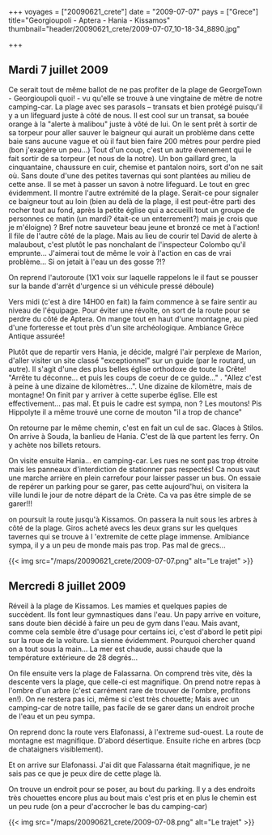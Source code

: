+++
voyages = ["20090621_crete"]
date = "2009-07-07"
pays = ["Grece"]
title="Georgioupoli  - Aptera - Hania - Kissamos"
thumbnail="header/20090621_crete/2009-07-07_10-18-34_8890.jpg"

+++


## Mardi 7 juillet 2009

Ce serait tout de même ballot de ne pas profiter de la plage de GeorgeTown -  Georgioupoli quoi! - vu qu'elle se trouve à une vingtaine de mètre de notre camping-car. La plage avec ses parasols – transats et bien protégé puisqu'il y a un lifeguard juste à côté de nous. Il est cool sur un transat, sa bouée orange à la "alerte à malibou" juste à vôté de lui. On le sent prêt à sortir de sa torpeur pour aller sauver le baigneur qui aurait un problème dans cette baie sans aucune vague et où il faut bien faire 200 mètres pour perdre pied (bon j'exagère un peu...) Tout d'un coup, c'est un autre évenement qui le fait sortir de sa torpeur (et nous de la notre). Un bon gaillard grec, la cinquantaine, chaussure en cuir, chemise et pantalon noirs, sort d'on ne sait où. Sans doute d'une des petites tavernas qui sont plantées au milieu de cette anse. Il se met à passer un savon à notre lifeguard. Le tout en grec évidemment. Il montre l'autre extrémité de la plage. Serait-ce pour signaler ce baigneur tout au loin (bien au delà de la plage, il est peut-être parti des rocher tout au fond, après la petite église qui a accueilli tout un groupe de personnes ce matin (un mardi? était-ce un enterrement?) mais je crois que je m'éloigne) ? Bref notre sauveteur beau jeune et bronzé ce met à l'action! Il file de l'autre côté de la plage. Mais au lieu de courir tel David de alerte à malaubout, c'est plutôt le pas nonchalant de l'inspecteur Colombo qu'il emprunte... J'aimerai tout de même le voir à l'action en cas de vrai problème... Si on jetait à l'eau un des gosse ?!?

On reprend l'autoroute (1X1 voix sur laquelle rappelons le il faut se pousser sur la bande d'arrêt d'urgence si un véhicule pressé déboule)

Vers midi (c'est à dire 14H00 en fait) la faim commence à se faire sentir au niveau de l'équipage. Pour éviter une révolte, on sort de la route pour se perdre du côté de Aptera. On mange tout en haut d'une montagne, au pied d'une forteresse et tout près d'un site archéologique. Ambiance Grèce Antique assurée!

Plutôt que de repartir vers Hania, je décide, malgré l'air perplexe de Marion, d'aller visiter un site classé "exceptionnel" sur un guide (par le routard, un autre). Il s'agit d'une des plus belles église orthodoxe de toute la Crête! "Arrête tu déconne... et puis les coups de coeur de ce guide..." . "Allez c'est à peine à une dizaine de kilomètres...". Une dizaine de kilomètre, mais de montagne! On finit par y arriver à cette superbe église. Elle est effectivement... pas mal. Et puis le cadre est sympa, non ? Les moutons! Pis Hippolyte il a même trouvé une corne de mouton "il a trop de chance"

On retourne par le même chemin, c'est en fait un cul de sac. Glaces à Stilos. On arrive à Souda, la banlieu de Hania. C'est de là que partent les ferry. On y achète nos billets retours.

On visite ensuite Hania... en camping-car. Les rues ne sont pas trop étroite mais les panneaux d'interdiction de stationner pas respectés! Ca nous vaut une marche arrière en plein carrefour pour laisser passer un bus. On essaie de repérer un parking pour se garer, pas cette aujourd'hui, on visitera la ville lundi le jour de notre départ de la Crète. Ca va pas être simple de se garer!!!

on poursuit la route jusqu'à Kissamos. On passera la nuit sous les arbres à côté de la plage. Giros acheté avecs les deux grans sur les quelques tavernes qui se trouve à l 'extremite de cette plage immense. Amibiance sympa, il y a un peu de monde mais pas trop. Pas mal de grecs...

{{< img src="/maps/20090621_crete/2009-07-07.png" alt="Le trajet" >}}



## Mercredi 8 juillet 2009

Réveil à la plage de Kissamos. Les mamies et quelques papies de succèdent. Ils font leur gymnastiques dans l'eau. Un papy arrive en voiture, sans doute bien décidé à faire un peu de gym dans l'eau. Mais avant, comme cela semble être d'usage pour certains ici, c'est d'abord le petit pipi sur la roue de la voiture. La sienne évidemment. Pourquoi chercher quand on a tout sous la main...
La mer est chaude, aussi chaude que la température extérieure de 28 degrés...

On file ensuite vers la plage de Falassarna. On comprend très vite, dès la descente vers la plage, que celle-ci est magnifique. On prend notre repas à l'ombre d'un arbre (c'est carrément rare de trouver de l'ombre, profitons en!). On ne restera pas ici, même si c'est très chouette; Mais avec un camping-car de notre taille, pas facile de se garer dans un endroit proche de l'eau et un peu sympa.

On reprend donc la route vers Elafonassi, à l'extreme sud-ouest. La route de montagne est magnifique. D'abord désertique. Ensuite riche en arbres (bcp de chataigners visiblement).

Et on arrive sur Elafonassi. J'ai dit que  Falassarna était magnifique, je ne sais pas ce que je peux dire de cette plage là.

On trouve un endroit pour se poser, au bout du parking. Il y a des endroits très chouettes encore plus au bout mais c'est pris et en plus le chemin est un peu rude (on a peur d'accrocher le bas du camping-car)

{{< img src="/maps/20090621_crete/2009-07-08.png" alt="Le trajet" >}}



